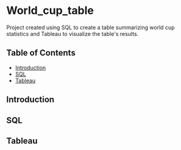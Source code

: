 # World_cup_table
Project created using SQL to create a table summarizing world cup statistics and Tableau to visualize the table's results.
## Table of Contents
  - [Introduction](#Introduction)
  - [SQL](#SQL)
  - [Tableau](#Tableau)

## Introduction

## SQL

## Tableau

